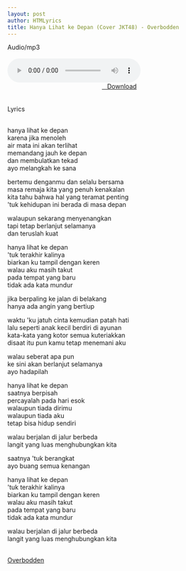 ```yaml
---
layout: post
author: HTMLyrics
title: Hanya Lihat ke Depan (Cover JKT48) - Overbodden
---
```


<div class="htl">Audio/mp3</div><br />

<audio class='js-player' style="--plyr-color-main: #212121;" controls>
<source src="https://drive.google.com/uc?authuser=0&id=1rZAHvwUq0P-fh2mhYt6Fs2Y5i8jKFS53&export=download" type="audio/mp3">
</audio><br />

<center>
<a href="/download/hanyalihatkedepan-coverjkt48-overbodden" class="hbt"><i class="fa fa-chevron-down" aria-hidden="true"></i>&nbsp; &nbsp;Download</a>
</center><br />
<br />

<div class="htl">Lyrics</div><br />

hanya lihat ke depan<br />
karena jika menoleh<br />
air mata ini akan terlihat<br />
memandang jauh ke depan<br />
dan membulatkan tekad<br />
ayo melangkah ke sana<br />

bertemu denganmu dan selalu bersama<br />
masa remaja kita yang penuh kenakalan<br />
kita tahu bahwa hal yang teramat penting<br />
'tuk kehidupan ini berada di masa depan<br />

walaupun sekarang menyenangkan<br />
tapi tetap berlanjut selamanya<br />
dan teruslah kuat<br />

hanya lihat ke depan<br />
'tuk terakhir kalinya<br />
biarkan ku tampil dengan keren<br />
walau aku masih takut<br />
pada tempat yang baru<br />
tidak ada kata mundur<br />

jika berpaling ke jalan di belakang<br />
hanya ada angin yang bertiup<br />

waktu 'ku jatuh cinta kemudian patah hati<br />
lalu seperti anak kecil berdiri di ayunan<br />
kata-kata yang kotor semua kuteriakkan<br />
disaat itu pun kamu tetap menemani aku<br />

walau seberat apa pun<br />
ke sini akan berlanjut selamanya<br />
ayo hadapilah<br />

hanya lihat ke depan<br />
saatnya berpisah<br />
percayalah pada hari esok<br />
walaupun tiada dirimu<br />
walaupun tiada aku<br />
tetap bisa hidup sendiri<br />

walau berjalan di jalur berbeda<br />
langit yang luas menghubungkan kita<br />

saatnya 'tuk berangkat<br />
ayo buang semua kenangan<br />

hanya lihat ke depan<br />
'tuk terakhir kalinya<br />
biarkan ku tampil dengan keren<br />
walau aku masih takut<br />
pada tempat yang baru<br />
tidak ada kata mundur<br />

walau berjalan di jalur berbeda<br />
langit yang luas menghubungkan kita<br />
<br />

<i class="fa fa-hashtag" aria-hidden="true"></i>
<a href="/artist/overbodden">Overbodden</a>
